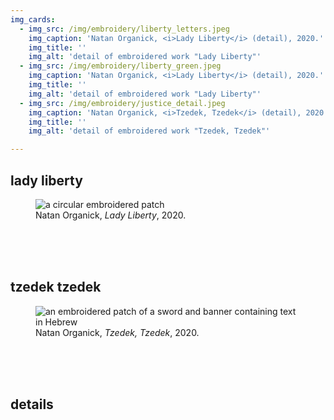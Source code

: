 ```yaml
---
img_cards: 
  - img_src: /img/embroidery/liberty_letters.jpeg
    img_caption: 'Natan Organick, <i>Lady Liberty</i> (detail), 2020.'
    img_title: ''
    img_alt: 'detail of embroidered work "Lady Liberty"'
  - img_src: /img/embroidery/liberty_green.jpeg
    img_caption: 'Natan Organick, <i>Lady Liberty</i> (detail), 2020.'
    img_title: ''
    img_alt: 'detail of embroidered work "Lady Liberty"'
  - img_src: /img/embroidery/justice_detail.jpeg
    img_caption: 'Natan Organick, <i>Tzedek, Tzedek</i> (detail), 2020.'
    img_title: ''
    img_alt: 'detail of embroidered work "Tzedek, Tzedek"'

---
```


## lady liberty

<section>
  <figure>
    <img
      src="/img/embroidery/lady_liberty.jpeg"
      alt="a circular embroidered patch "
      title=""
    />
    <figcaption>Natan Organick, <i>Lady Liberty</i>, 2020.</figcaption>
  </figure>
</section>

<br>
<br>
<br>

## tzedek tzedek

<section>
  <figure>
    <img
      src="/img/embroidery/justice.jpeg"
      alt="an embroidered patch of a sword and banner containing text in Hebrew"
      title=""
    />
    <figcaption>Natan Organick, <i>Tzedek, Tzedek</i>, 2020.</figcaption>
  </figure>
</section>


<br>
<br>
<br>

## details
